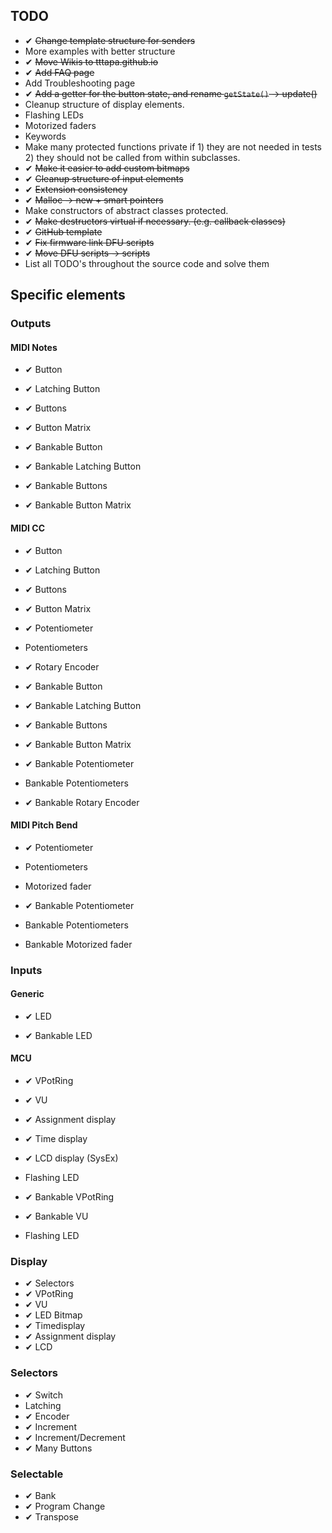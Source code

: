 ## TODO

- ✔ ~~Change template structure for senders~~
- More examples with better structure
- ✔ ~~Move Wikis to tttapa.github.io~~
- ✔ ~~Add FAQ page~~
- Add Troubleshooting page
- ✔ ~~Add a getter for the button state, and rename `getState()` → update()~~
- Cleanup structure of display elements.
- Flashing LEDs
- Motorized faders
- Keywords
- Make many protected functions private if 1) they are not needed in tests 2) 
  they should not be called from within subclasses.
- ✔ ~~Make it easier to add custom bitmaps~~
- ✔ ~~Cleanup structure of input elements~~
- ✔ ~~Extension consistency~~
- ✔ ~~Malloc → new + smart pointers~~
- Make constructors of abstract classes protected.
- ✔ ~~Make destructors virtual if necessary. (e.g. callback classes)~~
- ✔ ~~GitHub template~~
- ✔ ~~Fix firmware link DFU scripts~~
- ✔ ~~Move DFU scripts → scripts~~
- List all TODO's throughout the source code and solve them

## Specific elements

### Outputs

#### MIDI Notes
- ✔ Button
- ✔ Latching Button
- ✔ Buttons
- ✔ Button Matrix

- ✔ Bankable Button
- ✔ Bankable Latching Button
- ✔ Bankable Buttons
- ✔ Bankable Button Matrix

#### MIDI CC
- ✔ Button
- ✔ Latching Button
- ✔ Buttons
- ✔ Button Matrix

- ✔ Potentiometer
- Potentiometers

- ✔ Rotary Encoder

- ✔ Bankable Button
- ✔ Bankable Latching Button
- ✔ Bankable Buttons
- ✔ Bankable Button Matrix

- ✔ Bankable Potentiometer
- Bankable Potentiometers

- ✔ Bankable Rotary Encoder

#### MIDI Pitch Bend
- ✔ Potentiometer
- Potentiometers
- Motorized fader

- ✔ Bankable Potentiometer
- Bankable Potentiometers
- Bankable Motorized fader


### Inputs

#### Generic
- ✔ LED

- ✔ Bankable LED

#### MCU
- ✔ VPotRing
- ✔ VU
- ✔ Assignment display
- ✔ Time display
- ✔ LCD display (SysEx)
- Flashing LED

- ✔ Bankable VPotRing
- ✔ Bankable VU
- Flashing LED


### Display
- ✔ Selectors
- ✔ VPotRing
- ✔ VU
- ✔ LED Bitmap
- ✔ Timedisplay
- ✔ Assignment display
- ✔ LCD


### Selectors
- ✔ Switch
- Latching
- ✔ Encoder
- ✔ Increment
- ✔ Increment/Decrement
- ✔ Many Buttons

### Selectable
- ✔ Bank
- ✔ Program Change
- ✔ Transpose
